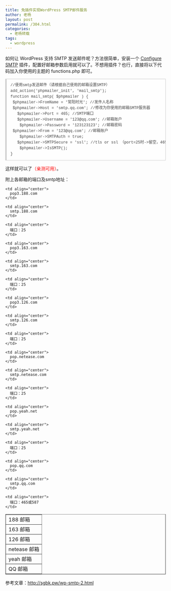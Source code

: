 ```yaml
---
title: 免插件实现WordPress SMTP邮件服务
author: 老杨
layout: post
permalink: /304.html
categories:
  - 老杨转载
tags:
  - wordpress
---
```

如何让 WordPress 支持 SMTP 发送邮件呢？方法很简单，安装一个 <a href="https://wordpress.org/plugins/configure-smtp/" target="_blank">Configure SMTP</a> 插件，配置好邮箱参数启用就可以了。不想用插件？也行，直接将以下代码加入你使用的主题的 functions.php 即可。  


<pre style="margin:15px 0;font:100 12px/18px monaco, andale mono, courier new;padding:10px 12px;border:#ccc 1px solid;border-left-width:4px;background-color:#fefefe;box-shadow:0 0 4px #eee;word-break:break-all;word-wrap:break-word;color:#444">//使用smtp发送邮件（请根据自己使用的邮箱设置SMTP）<br />add_action('phpmailer_init', 'mail_smtp');<br />function mail_smtp( $phpmailer ) {<br />	$phpmailer-&gt;FromName = '常阳时光'; //发件人名称<br />	$phpmailer-&gt;Host = 'smtp.qq.com'; //修改为你使用的邮箱SMTP服务器<br />	$phpmailer-&gt;Port = 465; //SMTP端口<br />	$phpmailer-&gt;Username = '123@qq.com'; //邮箱账户<br />	$phpmailer-&gt;Password = '123123123'; //邮箱密码<br />	$phpmailer-&gt;From = '123@qq.com'; //邮箱账户<br />	$phpmailer-&gt;SMTPAuth = true;<br />	$phpmailer-&gt;SMTPSecure = 'ssl'; //tls or ssl （port=25时-&gt;留空，465时-&gt;ssl）<br />	$phpmailer-&gt;IsSMTP();<br />}</pre>

这样就可以了<span style = "color:red;">（亲测可用）</span>。

附上各邮箱的端口及smtp地址：

<table border="1" width="80%" align="center">
  <tr>
    <td align="center">
      <div align="left">
        188 邮箱
      </div>
    </td>
    
    <td align="center">
      pop3.188.com
    </td>
    
    <td align="center">
      smtp.188.com
    </td>
    
    <td align="center">
      端口：25
    </td>
  </tr>
  
  <tr>
    <td align="center">
      <div align="left">
        163 邮箱
      </div>
    </td>
    
    <td align="center">
      pop3.163.com
    </td>
    
    <td align="center">
      smtp.163.com
    </td>
    
    <td align="center">
      端口：25
    </td>
  </tr>
  
  <tr>
    <td align="center">
      <div align="left">
        126 邮箱
      </div>
    </td>
    
    <td align="center">
      pop3.126.com
    </td>
    
    <td align="center">
      smtp.126.com
    </td>
    
    <td align="center">
      端口：25
    </td>
  </tr>
  
  <tr>
    <td align="center">
      <div align="left">
        netease 邮箱
      </div>
    </td>
    
    <td align="center">
      pop.netease.com
    </td>
    
    <td align="center">
      smtp.netease.com
    </td>
    
    <td align="center">
      端口：25
    </td>
  </tr>
  
  <tr>
    <td align="center">
      <div align="left">
        yeah 邮箱
      </div>
    </td>
    
    <td align="center">
      pop.yeah.net
    </td>
    
    <td align="center">
      smtp.yeah.net
    </td>
    
    <td align="center">
      端口：25
    </td>
  </tr>
  
  <tr>
    <td align="center">
      <div align="left">
        QQ 邮箱
      </div>
    </td>
    
    <td align="center">
      pop.qq.com
    </td>
    
    <td align="center">
      smtp.qq.com
    </td>
    
    <td align="center">
      端口：465或587
    </td>
  </tr>
</table>

参考文章：http://sgbk.pw/wp-smtp-2.html